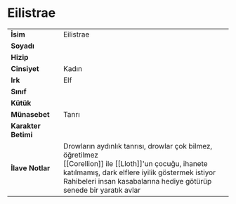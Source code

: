 # Eilistrae   
|  |  |  
|---|---|  
| **İsim** | Eilistrae|  
| **Soyadı** | |  
| **Hizip** | |  
| **Cinsiyet** | Kadın|  
| **Irk** | Elf|  
| **Sınıf** | |  
| **Kütük** | |  
| **Münasebet** | Tanrı|  
| **Karakter Betimi** | |  
| **İlave Notlar** | Drowların aydınlık tanrısı, drowlar çok bilmez, öğretilmez<br>[[Corellion]] ile [[Lloth]]'un çocuğu, ihanete katılmamış, dark elflere iyilik göstermek istiyor<br>Rahibeleri insan kasabalarına hediye götürüp senede bir yaratık avlar|  
